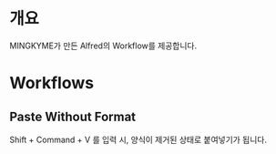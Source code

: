 # 개요
MINGKYME가 만든 Alfred의 Workflow를 제공합니다.

# Workflows
## Paste Without Format
Shift + Command + V 를 입력 시, 양식이 제거된 상태로 붙여넣기가 됩니다.